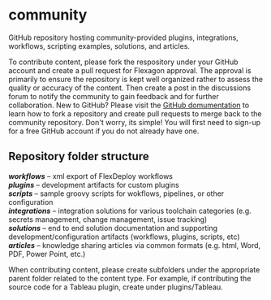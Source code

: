 # community

GitHub repository hosting community-provided plugins, integrations, workflows, scripting examples, solutions, and articles.

To contribute content, please fork the respository under your GitHub account and create a pull request for Flexagon approval. The approval is primarily to ensure the repository is kept well organized rather to assess the quality or accuracy of the content.  Then create a post in the discussions forum to notify the community to gain feedback and for further collaboration.  New to GitHub?  Please visit the [GitHub domumentation](https://docs.github.com/en/get-started/quickstart/fork-a-repo) to learn how to fork a repository and create pull requests to merge back to the community repository.  Don't worry, its simple!  You will first need to sign-up for a free GitHub account if you do not already have one.

## Repository folder structure

***workflows*** – xml export of FlexDeploy workflows<br>
***plugins*** – development artifacts for custom plugins<br>
***scripts*** – sample groovy scripts for wokflows, pipelines, or other configuration<br>
***integrations*** – integration solutions for various toolchain categories (e.g. secrets management, change management, issue tracking)<br>
***solutions*** – end to end solution documentation and supporting development/configuration artifacts (workflows, plugins, scripts, etc)<br>
***articles*** – knowledge sharing articles via common formats (e.g. html, Word, PDF, Power Point, etc.)<br>

When contributing content, please create subfolders under the appropriate parent folder related to the content type.  For example, if contributing the source code for a Tableau plugin, create under plugins/Tableau.

